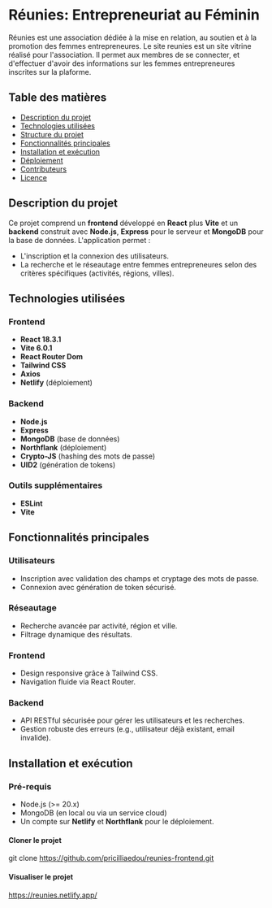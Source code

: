 # Réunies: Entrepreneuriat au Féminin

Réunies est une association dédiée à la mise en relation, au soutien et à la promotion des femmes entrepreneures. Le site reunies est un site vitrine réalisé pour l'association. Il permet aux membres de se connecter, et d'effectuer d'avoir des informations sur les femmes entrepreneures inscrites sur la plaforme.

## Table des matières

- [Description du projet](#description-du-projet)
- [Technologies utilisées](#technologies-utilisées)
- [Structure du projet](#structure-du-projet)
- [Fonctionnalités principales](#fonctionnalités-principales)
- [Installation et exécution](#installation-et-exécution)
- [Déploiement](#déploiement)
- [Contributeurs](#contributeurs)
- [Licence](#licence)

## Description du projet

Ce projet comprend un **frontend** développé en **React** plus **Vite** et un **backend** construit avec **Node.js**, **Express** pour le serveur et **MongoDB** pour la base de données. L'application permet :

- L'inscription et la connexion des utilisateurs.
- La recherche et le réseautage entre femmes entrepreneures selon des critères spécifiques (activités, régions, villes).

## Technologies utilisées

### Frontend

- **React 18.3.1**
- **Vite 6.0.1**
- **React Router Dom**
- **Tailwind CSS**
- **Axios**
- **Netlify** (déploiement)

### Backend

- **Node.js**
- **Express**
- **MongoDB** (base de données)
- **Northflank** (déploiement)
- **Crypto-JS** (hashing des mots de passe)
- **UID2** (génération de tokens)

### Outils supplémentaires

- **ESLint**
- **Vite**

## Fonctionnalités principales

### Utilisateurs

- Inscription avec validation des champs et cryptage des mots de passe.
- Connexion avec génération de token sécurisé.

### Réseautage

- Recherche avancée par activité, région et ville.
- Filtrage dynamique des résultats.

### Frontend

- Design responsive grâce à Tailwind CSS.
- Navigation fluide via React Router.

### Backend

- API RESTful sécurisée pour gérer les utilisateurs et les recherches.
- Gestion robuste des erreurs (e.g., utilisateur déjà existant, email invalide).

## Installation et exécution

### Pré-requis

- Node.js (>= 20.x)
- MongoDB (en local ou via un service cloud)
- Un compte sur **Netlify** et **Northflank** pour le déploiement.

#### Cloner le projet

git clone https://github.com/pricilliaedou/reunies-frontend.git

#### Visualiser le projet

https://reunies.netlify.app/
